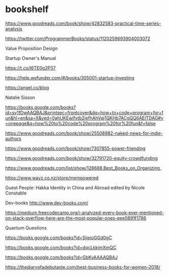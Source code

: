 # bookshelf

https://www.goodreads.com/book/show/42832583-practical-time-series-analysis


https://twitter.com/ProgrammerBooks/status/1120259693904003072

Value Proposition Design

Startup Owner's Manual

https://t.co/I6TE0g2P37

https://help.wefunder.com/#/books/305001-startup-investing

https://angel.co/blog 

Natalie Sisson

https://books.google.com/books?id=sv1fDwAAQBAJ&printsec=frontcover&dq=how+to+code+program+for+fun&hl=en&sa=X&ved=0ahUKEwifxtb2jefhAhVqj1QKHb7ACgQQ6AEITDAG#v=onepage&q=how%20to%20code%20program%20for%20fun&f=false

https://www.goodreads.com/book/show/25508982-naked-news-for-indie-authors

https://www.goodreads.com/book/show/7307855-power-friending

https://www.goodreads.com/book/show/32791720-equity-crowdfunding

https://www.goodreads.com/list/show/128688.Best_Books_on_Organizing_

https://www.wayz.co.nz/store/mempowered

Guest People: Hakka Identity in China and Abroad
edited by Nicole Constable

Dev-books  http://www.dev-books.com/

https://medium.freecodecamp.org/i-analyzed-every-book-ever-mentioned-on-stack-overflow-here-are-the-most-popular-ones-eee0891f1786

Quantum Questions

https://books.google.com/books?id=SjieioGGd0gC

https://books.google.com/books?id=dqcLkkjmXmQC 

https://books.google.com/books?id=GbKyAAAAQBAJ

https://thediaryofadebutante.com/best-business-books-for-women-2018/
